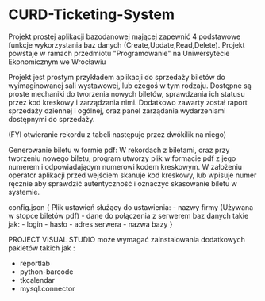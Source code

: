# CURD-Ticketing-System
Projekt prostej aplikacji bazodanowej mającej zapewnić 4 podstawowe funkcje wykorzystania baz danych (Create,Update,Read,Delete). Projekt powstaje w ramach przedmiotu "Programowanie" na Uniwersytecie Ekonomicznym we Wrocławiu


Projekt jest prostym przykładem aplikacji do sprzedaży biletów do wyimaginowanej sali wystawowej, lub czegoś w tym rodzaju.
Dostępne są proste mechaniki do tworzenia nowych biletów, sprawdzania ich statusu przez kod kreskowy i zarządzania nimi. Dodatkowo zawarty został raport sprzedaży dziennej i ogólnej, oraz panel zarządania wydarzeniami dostępnymi do sprzedaży.

(FYI otwieranie rekordu z tabeli następuje przez dwókilik na niego)

Generowanie biletu w formie pdf:
W rekordach z biletami, oraz przy tworzeniu nowego biletu, program utworzy plik w formacie pdf z jego numerem i odpowiadającym numerowi kodem kreskowym. W założeniu operator aplikacji przed wejściem skanuje kod kreskowy, lub wpisuje numer ręcznie aby sprawdzić autentyczność i oznaczyć skasowanie biletu w systemie.


config.json {
    Plik ustawień służący do ustawienia:
    - nazwy firmy (Używana w stopce biletów pdf)
    - dane do połączenia z serwerem baz danych takie jak:
        - login
        - hasło
        - adres serwera
        - nazwa bazy
}

PROJECT VISUAL STUDIO może wymagać zainstalowania dodatkowych pakietów takich jak :
- reportlab
- python-barcode
- tkcalendar
- mysql.connector